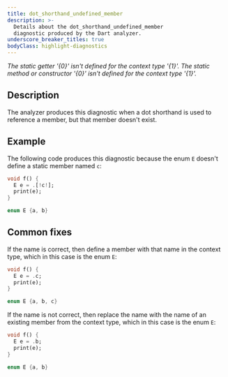 ```yaml
---
title: dot_shorthand_undefined_member
description: >-
  Details about the dot_shorthand_undefined_member
  diagnostic produced by the Dart analyzer.
underscore_breaker_titles: true
bodyClass: highlight-diagnostics
---
```


_The static getter '{0}' isn't defined for the context type '{1}'._
_The static method or constructor '{0}' isn't defined for the context type '{1}'._

## Description

The analyzer produces this diagnostic when a dot shorthand is used to
reference a member, but that member doesn't exist.

## Example

The following code produces this diagnostic because the enum `E` doesn't
define a static member named `c`:

```dart
void f() {
  E e = .[!c!];
  print(e);
}

enum E {a, b}
```

## Common fixes

If the name is correct, then define a member with that name in the context
type, which in this case is the enum `E`:

```dart
void f() {
  E e = .c;
  print(e);
}

enum E {a, b, c}
```

If the name is not correct, then replace the name with the name of an
existing member from the context type, which in this case is the enum `E`:

```dart
void f() {
  E e = .b;
  print(e);
}

enum E {a, b}
```
